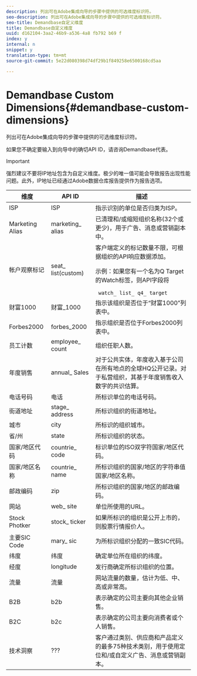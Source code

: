 ```yaml
---
description: 列出可在Adobe集成向导的步骤中提供的可选维度标识符。
seo-description: 列出可在Adobe集成向导的步骤中提供的可选维度标识符。
seo-title: Demandbase自定义维度
title: Demandbase自定义维度
uuid: d162104-3aa2-46b9-a536-4a8 fb792 b69 f
index: y
internal: n
snippet: y
translation-type: tm+mt
source-git-commit: 5e22d080398d74df29b1f849258e6500168cd5aa

---
```



# Demandbase Custom Dimensions{#demandbase-custom-dimensions}

列出可在Adobe集成向导的步骤中提供的可选维度标识符。

如果您不确定要输入到向导中的确切API ID，请咨询Demandbase代表。

>[!IMPORTANT]
>
>强烈建议不要将IP地址包含为自定义维度。极少的唯一值可能会导致报告出现性能问题。此外，IP地址已经通过Adobe数据仓库报告提供作为报告选项。

<table id="table_3B44A18BE5FE45BC83389F89B48D9B97"> 
 <thead> 
  <tr> 
   <th colname="col1" class="entry"> 维度 </th> 
   <th colname="col2" class="entry"> API ID </th> 
   <th colname="col3" class="entry"> 描述 </th> 
  </tr>
 </thead>
 <tbody> 
  <tr> 
   <td colname="col1"> ISP </td> 
   <td colname="col2"> ISP </td> 
   <td colname="col3"> 指示识别的单位是否归类为ISP。 </td> 
  </tr> 
  <tr> 
   <td colname="col1"> Marketing Alias </td> 
   <td colname="col2"> marketing_ alias </td> 
   <td colname="col3"> 已清理和/或缩短组织名称(32个或更少)，用于广告、消息或营销副本中。 </td> 
  </tr> 
  <tr> 
   <td colname="col1"> 帐户观察标记 </td> 
   <td colname="col2"> seat_ list(custom) </td> 
   <td colname="col3">客户端定义的标记数量不限，可根据组织的API响应数据添加。 <p><b></b>示例：如果您有一个名为Q Target的Watch标签，则API字段将 </p> <code> watch_ list_ q4_ target</code> </td> 
  </tr> 
  <tr> 
   <td colname="col1"> 财富1000 </td> 
   <td colname="col2"> 财富_1000 </td> 
   <td colname="col3"> 指示该组织是否位于“财富1000”列表中。 </td> 
  </tr> 
  <tr> 
   <td colname="col1"> Forbes2000 </td> 
   <td colname="col2"> forbes_2000 </td> 
   <td colname="col3"> 指示组织是否位于Forbes2000列表中。 </td> 
  </tr> 
  <tr> 
   <td colname="col1"> 员工计数 </td> 
   <td colname="col2"> employee_ count </td> 
   <td colname="col3"> 组织任职人数。 </td> 
  </tr> 
  <tr> 
   <td colname="col1"> 年度销售 </td> 
   <td colname="col2"> annual_ Sales </td> 
   <td colname="col3"> 对于公共实体，年度收入基于公司在所有地点的全球HQ公开记录。对于私营组织，其基于年度销售收入数字的共识估算。 </td> 
  </tr> 
  <tr> 
   <td colname="col1"> 电话号码 </td> 
   <td colname="col2"> 电话 </td> 
   <td colname="col3"> 所标识单位的电话号码。 </td> 
  </tr> 
  <tr> 
   <td colname="col1"> 街道地址 </td> 
   <td colname="col2"> stage_ address </td> 
   <td colname="col3"> 所标识组织的街道地址。 </td> 
  </tr> 
  <tr> 
   <td colname="col1"> 城市 </td> 
   <td colname="col2"> city </td> 
   <td colname="col3"> 所标识的组织城市。 </td> 
  </tr> 
  <tr> 
   <td colname="col1"> 省/州 </td> 
   <td colname="col2"> state </td> 
   <td colname="col3"> 所标识组织的状态。 </td> 
  </tr> 
  <tr> 
   <td colname="col1"> 国家/地区代码 </td> 
   <td colname="col2"> countrie_ code </td> 
   <td colname="col3"> 标识单位的ISO双字符国家/地区代码。 </td> 
  </tr> 
  <tr> 
   <td colname="col1"> 国家/地区名称 </td> 
   <td colname="col2"> countrie_ name </td> 
   <td colname="col3"> 所标识组织的国家/地区的字符串值国家/地区名称。 </td> 
  </tr> 
  <tr> 
   <td colname="col1"> 邮政编码 </td> 
   <td colname="col2"> zip </td> 
   <td colname="col3"> 所标识组织的国家/地区的邮政编码。 </td> 
  </tr> 
  <tr> 
   <td colname="col1"> 网站 </td> 
   <td colname="col2"> web_ site </td> 
   <td colname="col3"> 单位所使用的URL。 </td> 
  </tr> 
  <tr> 
   <td colname="col1"> Stock Photker </td> 
   <td colname="col2"> stock_ ticker </td> 
   <td colname="col3"> 如果所标识的组织是公开上市的，则股票行情报价人。 </td> 
  </tr> 
  <tr> 
   <td colname="col1"> 主要SIC Code </td> 
   <td colname="col2"> mary_ sic </td> 
   <td colname="col3"> 为所标识组织分配的一致SIC代码。 </td> 
  </tr> 
  <tr> 
   <td colname="col1"> 纬度 </td> 
   <td colname="col2"> 纬度 </td> 
   <td colname="col3"> 确定单位所在组织的纬度。 </td> 
  </tr> 
  <tr> 
   <td colname="col1"> 经度 </td> 
   <td colname="col2"> longitude </td> 
   <td colname="col3"> 发行商确定所标识组织的位置。 </td> 
  </tr> 
  <tr> 
   <td colname="col1"> 流量 </td> 
   <td colname="col2"> 流量 </td> 
   <td colname="col3"> 网站流量的数量，估计为低、中、高或非常高。 </td> 
  </tr> 
  <tr> 
   <td colname="col1"> B2B </td> 
   <td colname="col2"> b2b </td> 
   <td colname="col3"> 表示确定的公司主要向其他企业销售。 </td> 
  </tr> 
  <tr> 
   <td colname="col1"> B2C </td> 
   <td colname="col2"> b2c </td> 
   <td colname="col3"> 表示确定的公司主要向消费者或个人销售。 </td> 
  </tr> 
  <tr> 
   <td colname="col1"> 技术洞察 </td> 
   <td colname="col2"> ??? </td> 
   <td colname="col3"> 客户通过类别、供应商和产品定义的最多75种技术类别，用于使用定位和/或自定义广告、消息或营销副本。 </td> 
  </tr> 
 </tbody> 
</table>

